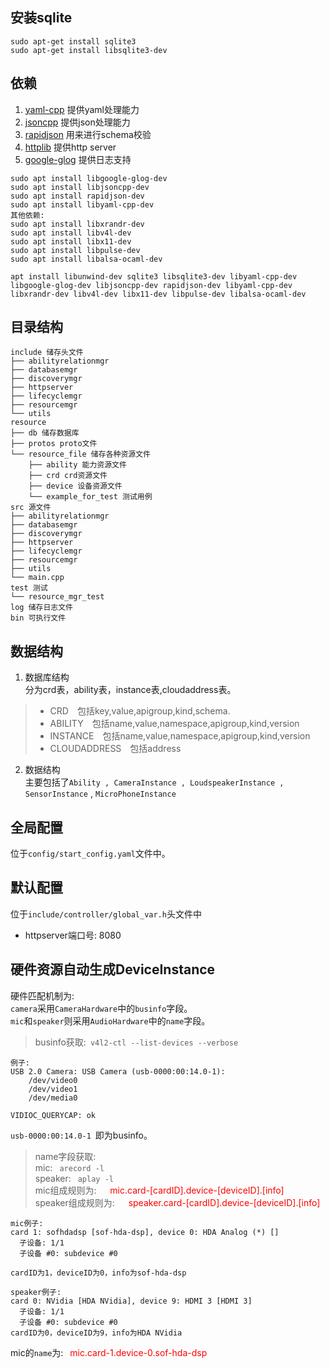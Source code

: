 ## 安装sqlite
`sudo apt-get install sqlite3`   
`sudo apt-get install libsqlite3-dev`
## 依赖
1. [yaml-cpp](https://github.com/jbeder/yaml-cpp) 提供yaml处理能力
2. [jsoncpp](https://github.com/open-source-parsers/jsoncpp) 提供json处理能力
3. [rapidjson](https://github.com/Tencent/rapidjson) 用来进行schema校验
4. [httplib](https://github.com/yhirose/cpp-httplib) 提供http server  
5. [google-glog](https://github.com/google/glog) 提供日志支持
```
sudo apt install libgoogle-glog-dev
sudo apt install libjsoncpp-dev
sudo apt install rapidjson-dev 
sudo apt install libyaml-cpp-dev
其他依赖:
sudo apt install libxrandr-dev
sudo apt install libv4l-dev
sudo apt install libx11-dev
sudo apt install libpulse-dev
sudo apt install libalsa-ocaml-dev 
```
```
apt install libunwind-dev sqlite3 libsqlite3-dev libyaml-cpp-dev  libgoogle-glog-dev libjsoncpp-dev rapidjson-dev libyaml-cpp-dev libxrandr-dev libv4l-dev libx11-dev libpulse-dev libalsa-ocaml-dev 
```

## 目录结构
```text
include 储存头文件
├── abilityrelationmgr
├── databasemgr
├── discoverymgr
├── httpserver
├── lifecyclemgr
├── resourcemgr
└── utils
resource
├── db 储存数据库
├── protos proto文件
└── resource_file 储存各种资源文件
    ├── ability 能力资源文件
    ├── crd crd资源文件
    ├── device 设备资源文件
    └── example_for_test 测试用例
src 源文件
├── abilityrelationmgr
├── databasemgr
├── discoverymgr
├── httpserver
├── lifecyclemgr
├── resourcemgr
├── utils
└── main.cpp
test 测试
└── resource_mgr_test
log 储存日志文件
bin 可执行文件
```
## 数据结构
1. 数据库结构  
分为crd表，ability表，instance表,cloudaddress表。  
> - CRD&emsp;包括key,value,apigroup,kind,schema.  
> - ABILITY&emsp;包括name,value,namespace,apigroup,kind,version
> - INSTANCE&emsp;包括name,value,namespace,apigroup,kind,version
> - CLOUDADDRESS&emsp;包括address
2. 数据结构  
主要包括了`Ability , CameraInstance , LoudspeakerInstance , SensorInstance` , `MicroPhoneInstance`

## 全局配置
位于`config/start_config.yaml`文件中。

## 默认配置
位于`include/controller/global_var.h`头文件中
- httpserver端口号: 8080

## 硬件资源自动生成DeviceInstance
硬件匹配机制为:    
`camera`采用`CameraHardware`中的`businfo`字段。  
`mic`和`speaker`则采用`AudioHardware`中的`name`字段。  
> businfo获取:&ensp;`v4l2-ctl --list-devices --verbose`  
```
例子:
USB 2.0 Camera: USB Camera (usb-0000:00:14.0-1):
	/dev/video0
	/dev/video1
	/dev/media0

VIDIOC_QUERYCAP: ok
```
`usb-0000:00:14.0-1`&ensp;即为businfo。
> name字段获取:  
mic:&ensp; `arecord -l`   
speaker:&ensp; `aplay -l`  
mic组成规则为: &ensp;&ensp; <font color=ff0000>mic.card-[cardID].device-[deviceID].[info]</font>   
speaker组成规则为: &ensp;&ensp; <font color=ff0000>speaker.card-[cardID].device-[deviceID].[info]</font>
```
mic例子:
card 1: sofhdadsp [sof-hda-dsp], device 0: HDA Analog (*) []
  子设备: 1/1
  子设备 #0: subdevice #0

cardID为1，deviceID为0，info为sof-hda-dsp

speaker例子:
card 0: NVidia [HDA NVidia], device 9: HDMI 3 [HDMI 3]
  子设备: 1/1
  子设备 #0: subdevice #0
cardID为0，deviceID为9，info为HDA NVidia
```
mic的`name`为:&ensp; <font color=ff0000>mic.card-1.device-0.sof-hda-dsp</font>


